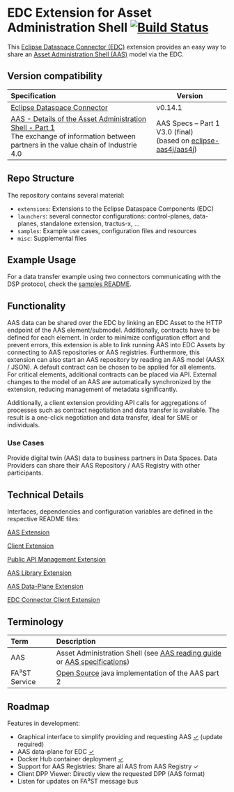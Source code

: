 # EDC Extension for Asset Administration Shell [![Build Status](https://github.com/FraunhoferIOSB/EDC-Extension-for-AAS/actions/workflows/gradle.yml/badge.svg)](https://github.com/FraunhoferIOSB/EDC-Extension-for-AAS/actions)

This [Eclipse Dataspace Connector (EDC)](https://github.com/eclipse-dataspaceconnector/DataSpaceConnector) extension
provides an easy way to share
an [Asset Administration Shell (AAS)](https://www.plattform-i40.de/SiteGlobals/IP/Forms/Listen/Downloads/EN/Downloads_Formular.html?cl2Categories_TechnologieAnwendungsbereich_name=Verwaltungsschale)
model via the EDC.

## Version compatibility

| Specification                                                                                                                                                                                                                                                                | Version                                                                                                      |
|:-----------------------------------------------------------------------------------------------------------------------------------------------------------------------------------------------------------------------------------------------------------------------------|--------------------------------------------------------------------------------------------------------------|
| [Eclipse Dataspace Connector](https://github.com/eclipse-dataspaceconnector/DataSpaceConnector)                                                                                                                                                                              | v0.14.1                                                                                                      |
| [AAS - Details of the Asset Administration Shell - Part 1](https://www.plattform-i40.de/IP/Redaktion/EN/Downloads/Publikation/Details_of_the_Asset_Administration_Shell_Part1_V3.html)<br />The exchange of information between partners in the value chain of Industrie 4.0 | AAS Specs – Part 1 V3.0 (final)<br/>(based on [eclipse-aas4j/aas4j](https://github.com/eclipse-aas4j/aas4j)) |

## Repo Structure

The repository contains several material:

- `extensions`: Extensions to the Eclipse Dataspace Components (EDC)
- `launchers`: several connector configurations: control-planes, data-planes, standalone extension, tractus-x, ...
- `samples`: Example use cases, configuration files and resources
- `misc`: Supplemental files

<!-- ------------------Template Section --------------------------- -->

## Example Usage

For a data transfer example using two connectors communicating with the DSP protocol, check
the [samples README](samples/README.md).

## Functionality

AAS data can be shared over the EDC by linking an EDC Asset to the HTTP endpoint of the AAS element/submodel.
Additionally, contracts have to be defined for each element. In order to minimize configuration effort and prevent
errors, this extension is able to link running AAS into EDC Assets by connecting to AAS repositories or AAS registries.
Furthermore, this extension can also start an AAS repository by reading an AAS model (AASX / JSON). A default contract
can be chosen to be applied for all elements. For critical elements, additional contracts can be placed via API.
External changes to the model of an AAS are automatically synchronized by the extension, reducing management of metadata
significantly.

Additionally, a client extension providing API calls for aggregations of processes such as contract negotiation and data
transfer is available. The result is a one-click negotiation and data transfer, ideal for SME or individuals.

### Use Cases

Provide digital twin (AAS) data to business partners in Data Spaces. Data Providers can share their AAS Repository / AAS
Registry with other participants.

## Technical Details

Interfaces, dependencies and configuration variables are defined in the respective README files:

[AAS Extension](./extensions/control-plane/edc-extension4aas/README.md)

[Client Extension](./extensions/control-plane/client/README.md)

[Public API Management Extension](./extensions/control-plane/public-api-management/README.md)

[AAS Library Extension](./extensions/common/aas-lib/README.md)

[AAS Data-Plane Extension](./extensions/data-plane/data-plane-aas/README.md)

[EDC Connector Client Extension](./extensions/edc-connector-client/README.md)

## Terminology

| Term          | Description                                                                                                                                                                                                                                              |
|:--------------|:---------------------------------------------------------------------------------------------------------------------------------------------------------------------------------------------------------------------------------------------------------|
| AAS           | Asset Administration Shell (see [AAS reading guide](https://industrialdigitaltwin.org/wp-content/uploads/2024/11/2024-11_IDTA_AAS-Reading-Guide.pdf) or [AAS specifications](https://industrialdigitaltwin.io/aas-specifications/index/home/index.html)) |
| FA³ST Service | [Open Source](https://github.com/FraunhoferIOSB/FAAAST-Service) java implementation of the AAS part 2                                                                                                                                                    |

## Roadmap

Features in development:

- Graphical interface to simplify providing and requesting
  AAS [&#x2713;](https://github.com/FraunhoferIOSB/EDC-Extension-for-AAS-Dashboard)  (update required)
- AAS data-plane for EDC [&#x2713;](extensions/data-plane/data-plane-aas)
- Docker Hub container deployment [&#x2713;](.github/workflows/push_to_main.yml)
- Support for AAS Registries: Share all AAS from AAS Registry &#x2713;
- Client DPP Viewer: Directly view the requested DPP (AAS format)
- Listen for updates on FA³ST message bus
